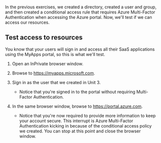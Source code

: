 In the previous exercises, we created a directory, created a user and group, and then created a conditional access rule that requires Azure Multi-Factor Authentication when accessing the Azure portal. Now, we'll test if we can access our resources.

## Test access to resources

You know that your users will sign in and access all their SaaS applications using the MyApps portal, so this is what we'll test.

1. Open an InPrivate browser window.

1. Browse to https://myapps.microsoft.com.

1. Sign in as the user that we created in Unit 3.

   * Notice that you're signed in to the portal without requiring Multi-Factor Authentication.

1. In the same browser window, browse to https://portal.azure.com.

   * Notice that you're now required to provide more information to keep your account secure. This interrupt is Azure Multi-Factor Authentication kicking in because of the conditional access policy we created. You can stop at this point and close the browser window.
